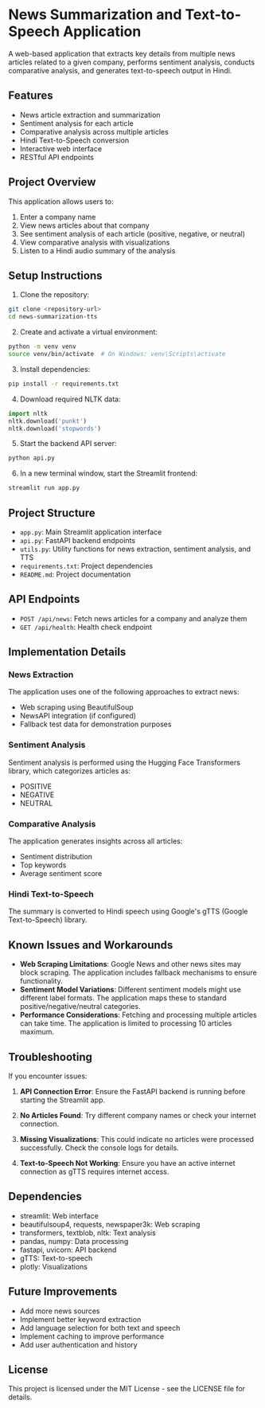 # News Summarization and Text-to-Speech Application

A web-based application that extracts key details from multiple news articles related to a given company, performs sentiment analysis, conducts comparative analysis, and generates text-to-speech output in Hindi.

## Features

- News article extraction and summarization
- Sentiment analysis for each article
- Comparative analysis across multiple articles
- Hindi Text-to-Speech conversion
- Interactive web interface
- RESTful API endpoints

## Project Overview

This application allows users to:
1. Enter a company name
2. View news articles about that company
3. See sentiment analysis of each article (positive, negative, or neutral)
4. View comparative analysis with visualizations
5. Listen to a Hindi audio summary of the analysis

## Setup Instructions

1. Clone the repository:
```bash
git clone <repository-url>
cd news-summarization-tts
```

2. Create and activate a virtual environment:
```bash
python -m venv venv
source venv/bin/activate  # On Windows: venv\Scripts\activate
```

3. Install dependencies:
```bash
pip install -r requirements.txt
```

4. Download required NLTK data:
```python
import nltk
nltk.download('punkt')
nltk.download('stopwords')
```

5. Start the backend API server:
```bash
python api.py
```

6. In a new terminal window, start the Streamlit frontend:
```bash
streamlit run app.py
```

## Project Structure

- `app.py`: Main Streamlit application interface
- `api.py`: FastAPI backend endpoints
- `utils.py`: Utility functions for news extraction, sentiment analysis, and TTS
- `requirements.txt`: Project dependencies
- `README.md`: Project documentation

## API Endpoints

- `POST /api/news`: Fetch news articles for a company and analyze them
- `GET /api/health`: Health check endpoint

## Implementation Details

### News Extraction

The application uses one of the following approaches to extract news:
- Web scraping using BeautifulSoup
- NewsAPI integration (if configured)
- Fallback test data for demonstration purposes

### Sentiment Analysis

Sentiment analysis is performed using the Hugging Face Transformers library, which categorizes articles as:
- POSITIVE
- NEGATIVE
- NEUTRAL

### Comparative Analysis

The application generates insights across all articles:
- Sentiment distribution
- Top keywords
- Average sentiment score

### Hindi Text-to-Speech

The summary is converted to Hindi speech using Google's gTTS (Google Text-to-Speech) library.

## Known Issues and Workarounds

- **Web Scraping Limitations**: Google News and other news sites may block scraping. The application includes fallback mechanisms to ensure functionality.
- **Sentiment Model Variations**: Different sentiment models might use different label formats. The application maps these to standard positive/negative/neutral categories.
- **Performance Considerations**: Fetching and processing multiple articles can take time. The application is limited to processing 10 articles maximum.

## Troubleshooting

If you encounter issues:

1. **API Connection Error**: Ensure the FastAPI backend is running before starting the Streamlit app.

2. **No Articles Found**: Try different company names or check your internet connection.

3. **Missing Visualizations**: This could indicate no articles were processed successfully. Check the console logs for details.

4. **Text-to-Speech Not Working**: Ensure you have an active internet connection as gTTS requires internet access.

## Dependencies

- streamlit: Web interface
- beautifulsoup4, requests, newspaper3k: Web scraping
- transformers, textblob, nltk: Text analysis
- pandas, numpy: Data processing
- fastapi, uvicorn: API backend
- gTTS: Text-to-speech
- plotly: Visualizations

## Future Improvements

- Add more news sources
- Implement better keyword extraction
- Add language selection for both text and speech
- Implement caching to improve performance
- Add user authentication and history

## License

This project is licensed under the MIT License - see the LICENSE file for details.
